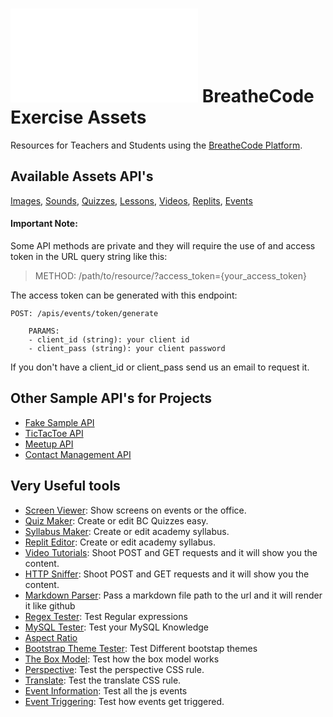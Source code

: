 
# ![alt text](/apis/img/images.php?blob&random&cat=icon&tags=breathecode,32) BreatheCode Exercise Assets
Resources for Teachers and Students using the [BreatheCode Platform](https://breatheco.de).
## Available Assets API's

[Images](apis/img/), [Sounds](apis/sound/), [Quizzes](apis/quiz/), [Lessons](apis/lesson/), [Videos](apis/video/), [Replits](apis/replit/), [Events](apis/event/)

#### Important Note: 
Some API methods are private and they will require the use of and access token in the URL query string like this:
> METHOD: /path/to/resource/?access_token={your_access_token}

The access token can be generated with this endpoint:
```
POST: /apis/events/token/generate
    
    PARAMS:
    - client_id (string): your client id
    - client_pass (string): your client password
```
If you don't have a client_id or client_pass send us an email to request it.

## Other Sample API's for Projects

- [Fake Sample API](../apis/fake/)
- [TicTacToe API](../apis/fake/tictactoe/)
- [Meetup API](../apis/fake/meetup/)
- [Contact Management API](../apis/fake/contact/)

## Very Useful tools

- [Screen Viewer](/apps/screen/): Show screens on events or the office.
- [Quiz Maker](/apps/quiz-maker/): Create or edit BC Quizzes easy.
- [Syllabus Maker](/apps/syllabus-maker/): Create or edit academy syllabus.
- [Replit Editor](/apps/replit-maker/): Create or edit academy syllabus.
- [Video Tutorials](/apps/video/): Shoot POST and GET requests and it will show you the content.
- [HTTP Sniffer](live-demos/php/forms/): Shoot POST and GET requests and it will show you the content.
- [Markdown Parser](apps/markdown-parser/): Pass a markdown file path to the url and it will render it like github
- [Regex Tester](live-demos/js/regex-tester/): Test Regular expressions
- [MySQL Tester](live-demos/sql/mysql-tester/): Test your MySQL Knowledge
- [Aspect Ratio](live-demos/css/aspect-ratio/)
- [Bootstrap Theme Tester](live-demos/css/bootstrap/): Test Different bootstap themes
- [The Box Model](live-demos/css/box-model/): Test how the box model works
- [Perspective](live-demos/css/perspective/): Test the perspective CSS rule.
- [Translate](live-demos/css/translate/): Test the translate CSS rule.
- [Event Information](live-demos/js/event-information/): Test all the js events
- [Event Triggering](live-demos/js/event-triggering/): Test how events get triggered.